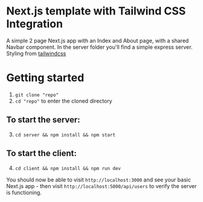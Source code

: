 # Next.js template with Tailwind CSS Integration

A simple 2 page Next.js app with an Index and About page, with a shared Navbar component. In the server folder you'll find a simple express server. Styling from [tailwindcss](https://tailwindcss.com/)

# Getting started
1. `git clone "repo"`  
2. `cd "repo"` to enter the cloned directory

## To start the server:
3. `cd server && npm install && npm start`

## To start the client:
4. `cd client && npm install && npm run dev`

You should now be able to visit `http://localhost:3000` and see your basic Next.js app - then visit `http://localhost:5000/api/users` to verify the server is functioning. 